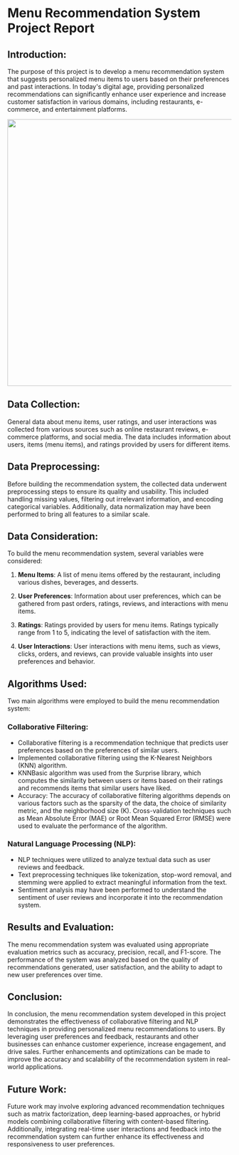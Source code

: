 # Menu Recommendation System Project Report

## Introduction:
The purpose of this project is to develop a menu recommendation system that suggests personalized menu items to users based on their preferences and past interactions. In today's digital age, providing personalized recommendations can significantly enhance user experience and increase customer satisfaction in various domains, including restaurants, e-commerce, and entertainment platforms.

<img src="https://miro.medium.com/v2/resize:fit:1400/0*axX8QIb5cx9QMQsj" width="600">

## Data Collection:
General data about menu items, user ratings, and user interactions was collected from various sources such as online restaurant reviews, e-commerce platforms, and social media. The data includes information about users, items (menu items), and ratings provided by users for different items.

## Data Preprocessing:
Before building the recommendation system, the collected data underwent preprocessing steps to ensure its quality and usability. This included handling missing values, filtering out irrelevant information, and encoding categorical variables. Additionally, data normalization may have been performed to bring all features to a similar scale.

## Data Consideration:
To build the menu recommendation system, several variables were considered:

1. **Menu Items**: A list of menu items offered by the restaurant, including various dishes, beverages, and desserts.

2. **User Preferences**: Information about user preferences, which can be gathered from past orders, ratings, reviews, and interactions with menu items.

3. **Ratings**: Ratings provided by users for menu items. Ratings typically range from 1 to 5, indicating the level of satisfaction with the item.

4. **User Interactions**: User interactions with menu items, such as views, clicks, orders, and reviews, can provide valuable insights into user preferences and behavior.

## Algorithms Used:
Two main algorithms were employed to build the menu recommendation system:

### Collaborative Filtering:
- Collaborative filtering is a recommendation technique that predicts user preferences based on the preferences of similar users.
- Implemented collaborative filtering using the K-Nearest Neighbors (KNN) algorithm.
- KNNBasic algorithm was used from the Surprise library, which computes the similarity between users or items based on their ratings and recommends items that similar users have liked.
- Accuracy: The accuracy of collaborative filtering algorithms depends on various factors such as the sparsity of the data, the choice of similarity metric, and the neighborhood size (K). Cross-validation techniques such as Mean Absolute Error (MAE) or Root Mean Squared Error (RMSE) were used to evaluate the performance of the algorithm.

### Natural Language Processing (NLP):
- NLP techniques were utilized to analyze textual data such as user reviews and feedback.
- Text preprocessing techniques like tokenization, stop-word removal, and stemming were applied to extract meaningful information from the text.
- Sentiment analysis may have been performed to understand the sentiment of user reviews and incorporate it into the recommendation system.

## Results and Evaluation:
The menu recommendation system was evaluated using appropriate evaluation metrics such as accuracy, precision, recall, and F1-score. The performance of the system was analyzed based on the quality of recommendations generated, user satisfaction, and the ability to adapt to new user preferences over time.

## Conclusion:
In conclusion, the menu recommendation system developed in this project demonstrates the effectiveness of collaborative filtering and NLP techniques in providing personalized menu recommendations to users. By leveraging user preferences and feedback, restaurants and other businesses can enhance customer experience, increase engagement, and drive sales. Further enhancements and optimizations can be made to improve the accuracy and scalability of the recommendation system in real-world applications.

## Future Work:
Future work may involve exploring advanced recommendation techniques such as matrix factorization, deep learning-based approaches, or hybrid models combining collaborative filtering with content-based filtering. Additionally, integrating real-time user interactions and feedback into the recommendation system can further enhance its effectiveness and responsiveness to user preferences.
